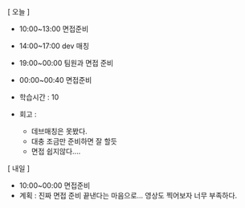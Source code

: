 [ 오늘 ]

- 10:00~13:00 면접준비
- 14:00~17:00 dev 매칭
- 19:00~00:00 팀원과 면접 준비
- 00:00~00:40 면접준비

- 학습시간 : 10
- 회고 :
  - 데브매칭은 못봤다.
  - 대충 조금만 준비하면 잘 할듯
  - 면접 쉽지않다....

[ 내일 ]

- 10:00~00:00 면접준비
- 계획 : 진짜 면접 준비 끝낸다는 마음으로... 영상도 찍어보자 너무 부족하다.
